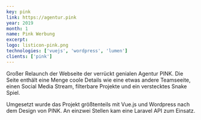 ```yaml
---
key: pink
link: https://agentur.pink
year: 2019
month: 1
name: Pink Werbung
excerpt:
logo: listicon-pink.png
technologies: ['vuejs', 'wordpress', 'lumen']
clients: ['pink']
---
```


Großer Relaunch der Webseite der verrückt genialen Agentur PINK. Die Seite enthält eine Menge coole Details wie eine etwas andere Teamseeite, einen Social Media Stream, filterbare Projekte und ein verstecktes Snake Spiel.

Umgesetzt wurde das Projekt größtenteils mit Vue.js und Wordpress nach dem Design von PINK. An einzwei Stellen kam eine Laravel API zum Einsatz.

